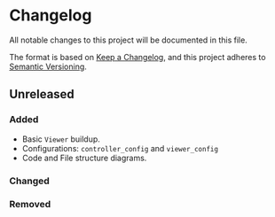# Changelog

All notable changes to this project will be documented in this file.

The format is based on [Keep a Changelog](https://keepachangelog.com/en/1.0.0/),
and this project adheres to [Semantic Versioning](https://semver.org/spec/v2.0.0.html).

## Unreleased

### Added
* Basic `Viewer` buildup.
* Configurations: `controller_config` and `viewer_config`
* Code and File structure diagrams.

### Changed

### Removed

